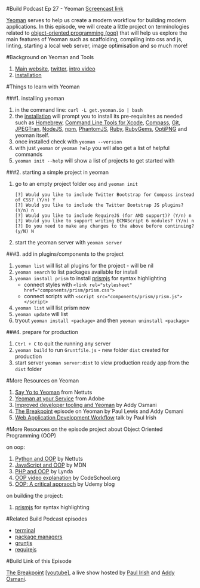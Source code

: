 #Build Podcast Ep 27 - Yeoman
[Screencast link](http://build-podcast.com/yeoman/)

[Yeoman](http://yeoman.io/) serves to help us create a modern workflow for building modern applications. In this episode, we will create a little project on terminologies related to [object-oriented programming (oop)](http://en.wikipedia.org/wiki/Object-oriented_programming) that will help us explore the main features of Yeoman such as scaffolding, compiling into css and js, linting, starting a local web server, image optimisation and so much more!

#Background on Yeoman and Tools

1. [Main website](http://yeoman.io/), [twitter](http://twitter.com/yeoman), [intro video](http://www.youtube.com/watch?v=vFacaBinGZ0#!)
2. [installation](https://github.com/yeoman/yeoman/wiki/Manual-Install)


#Things to learn with Yeoman

###1. installing yeoman

1. in the command line: `curl -L get.yeoman.io | bash`
2. the [installation](https://github.com/yeoman/yeoman/wiki/Manual-Install) will prompt you to install its pre-requisites as needed such as [Homebrew](http://mxcl.github.com/homebrew/), [Command Line Tools for Xcode](https://developer.apple.com/xcode/), [Compass](http://compass-style.org/), [Git](http://git-scm.com/), [JPEGTran](http://jpegclub.org/jpegtran/), [NodeJS](http://nodejs.org/), [npm](https://npmjs.org/), [PhantomJS](http://phantomjs.org/), [Ruby](http://www.ruby-lang.org/en/), [RubyGems](http://rubygems.org/), [OptiPNG](http://optipng.sourceforge.net/) and yeoman itself.
3. once installed check with `yeoman --version`
4. with just `yeoman` or `yeoman help` you will also get a list of helpful commands
5. `yeoman init --help` will show a list of projects to get started with

###2. starting a simple project in yeoman

1. go to an empty project folder `oop` and `yeoman init`

    ```
    [?] Would you like to include Twitter Bootstrap for Compass instead of CSS? (Y/n) Y
    [?] Would you like to include the Twitter Bootstrap JS plugins? (Y/n) n
    [?] Would you like to include RequireJS (for AMD support)? (Y/n) n
    [?] Would you like to support writing ECMAScript 6 modules? (Y/n) n
    [?] Do you need to make any changes to the above before continuing? (y/N) N
    ```
 2. start the yeoman server with `yeoman server`
 
###3. add in plugins/components to the project

1. `yeoman list` will list all plugins for the project - will be nil
2. `yeoman search` to list packages available for install
3. `yeoman install prism` to install [prismjs](http://prismjs.com/) for syntax highlighting
    - connect styles with `<link rel="stylesheet" href="components/prism/prism.css">`
    - connect scripts with `<script src="components/prism/prism.js"></script>`
4. `yeoman list` will list prism now
5. `yeoman update` will list 
6. tryout `yeoman install <package>` and then `yeoman uninstall <package>`

###4. prepare for production

1. `Ctrl + C` to quit the running any server
2. `yeoman build` to run `Gruntfile.js` - new folder `dist` created for production
3. start server `yeoman server:dist` to view production ready app from the `dist` folder


#More Resources on Yeoman

1. [Say Yo to Yeoman](http://net.tutsplus.com/tutorials/tools-and-tips/say-yo-to-yeoman/) from Nettuts
2. [Yeoman at your Service](http://www.adobe.com/devnet/html5/articles/yeoman-at-your-service.html) from Adobe
3. [Improved developer tooling and Yeoman](http://addyosmani.com/blog/improved-developer-tooling-and-yeoman/) by Addy Osmani
4. [The Breakpoint](http://www.youtube.com/watch?v=ktwJ-EDiZoU) episode on Yeoman by Paul Lewis and Addy Osmani
5. [Web Application Development Workflow](http://www.youtube.com/watch?v=vDbbz-BdyYc) talk by Paul Irish

#More Resources on the episode project about Object Oriented Programming (OOP)

on oop:

1. [Python and OOP](http://net.tutsplus.com/tutorials/python-tutorials/python-from-scratch-object-oriented-programming/) by Nettuts
2. [JavaScript and OOP](https://developer.mozilla.org/en-US/docs/JavaScript/Introduction_to_Object-Oriented_JavaScript) by MDN
3. [PHP and OOP](http://www.lynda.com/PHP-tutorials/Object-Oriented-Programming-PHP/107953-2.html) by Lynda
4. [OOP video explanation](http://www.youtube.com/watch?v=lbXsrHGhBAU) by CodeSchool.org
5. [OOP: A critical appraoch](http://www.udemy.com/blog/object-oriented-programming-a-critical-approach/) by Udemy blog

on building the project:

1. [prismjs](http://prismjs.com/) for syntax highlighting



#Related Build Podcast episodes

- [terminal](http://build-podcast.com/terminal/)
- [package managers](http://build-podcast.com/package-managers/)
- [gruntjs](http://build-podcast.com/gruntjs/)
- [requirejs](http://build-podcast.com/requirejs/)

#Build Link of this Episode

[The Breakpoint](https://developers.google.com/live/shows/11128541/) [[youtube](http://www.youtube.com/user/GoogleDevelopers/videos?query=breakpoint)], a live show hosted by [Paul Irish](http://paulirish.com/) and [Addy Osmani](http://addyosmani.com/blog/).